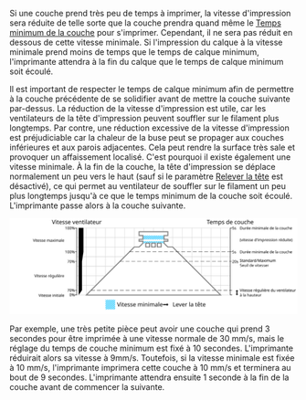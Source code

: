 Si une couche prend très peu de temps à imprimer, la vitesse d'impression sera réduite de telle sorte que la couche prendra quand même le [Temps minimum de la couche](./cool_min_layer_time.md) pour s'imprimer. Cependant, il ne sera pas réduit en dessous de cette vitesse minimale. Si l'impression du calque à la vitesse minimale prend moins de temps que le temps de calque minimum, l'imprimante attendra à la fin du calque que le temps de calque minimum soit écoulé.

Il est important de respecter le temps de calque minimum afin de permettre à la couche précédente de se solidifier avant de mettre la couche suivante par-dessus. La réduction de la vitesse d'impression est utile, car les ventilateurs de la tête d'impression peuvent souffler sur le filament plus longtemps. Par contre, une réduction excessive de la vitesse d'impression est préjudiciable car la chaleur de la buse peut se propager aux couches inférieures et aux parois adjacentes. Cela peut rendre la surface très sale et provoquer un affaissement localisé. C'est pourquoi il existe également une vitesse minimale. À la fin de la couche, la tête d'impression se déplace normalement un peu vers le haut (sauf si le paramètre [Relever la tête](./cool_lift_head.md) est désactivé), ce qui permet au ventilateur de souffler sur le filament un peu plus longtemps jusqu'à ce que le temps minimum de la couche soit écoulé. L'imprimante passe alors à la couche suivante.

![Quelle vitesse de ventilateur est utilisée](../images/cool_fan_speed_fr.svg)

Par exemple, une très petite pièce peut avoir une couche qui prend 3 secondes pour être imprimée à une vitesse normale de 30 mm/s, mais le réglage du temps de couche minimum est fixé à 10 secondes. L'imprimante réduirait alors sa vitesse à 9mm/s. Toutefois, si la vitesse minimale est fixée à 10 mm/s, l'imprimante imprimera cette couche à 10 mm/s et terminera au bout de 9 secondes. L'imprimante attendra ensuite 1 seconde à la fin de la couche avant de commencer la suivante.
